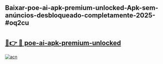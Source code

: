 ## Baixar-poe-ai-apk-premium-unlocked-Apk-sem-anúncios-desbloqueado-completamente-2025-#oq2cu

# <h2><a href="https://ainizakaria.my?title=poe-ai-apk-premium-unlocked&ref=22M">🔗👉 🔴 poe-ai-apk-premium-unlocked</a></h2>

[![acn](https://github.com/user-attachments/assets/0f9c940e-d8b0-45ae-aac7-cd30a18b3e1c)](https://ainizakaria.my?title=poe-ai-apk-premium-unlocked&ref=22M)

